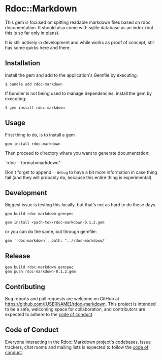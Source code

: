 # Rdoc::Markdown
This gem is focused on spitting readable markdown files based on rdoc documentation. It should also come with sqlite database as an index (but this is so far only in plans). 

It is still actively in development and while works as proof of concept, still has some quirks here and there.

## Installation

Install the gem and add to the application's Gemfile by executing:

    $ bundle add rdoc-markdown

If bundler is not being used to manage dependencies, install the gem by executing:

    $ gem install rdoc-markdown

## Usage
First thing to do, is to install a gem

`gem install rdoc-markdown`

Then proceed to directory where you want to generate documentation:

`rdoc --format=markdown"

Don't forget to append `--debug` to have a bit more information in case thing fail (and they will probably do, because this entire thing is experimental).

## Development
Biggest issue is testing this locally, but that's not as hard to do these days.

```
gem build rdoc-markdown.gemspec
```

```
gem install <path-to>/rdoc-markdown-0.1.2.gem
```

or you can do the same, but through gemfile:

```
gem 'rdoc-markdown`, path: "../rdoc-markdown/`
```

## Release
```
gem build rdoc-markdown.gemspec
gem push rdoc-markdown-0.1.2.gem
```
## Contributing

Bug reports and pull requests are welcome on GitHub at https://github.com/[USERNAME]/rdoc-markdown. This project is intended to be a safe, welcoming space for collaboration, and contributors are expected to adhere to the [code of conduct](https://github.com/[USERNAME]/rdoc-markdown/blob/master/CODE_OF_CONDUCT.md).

## Code of Conduct

Everyone interacting in the Rdoc::Markdown project's codebases, issue trackers, chat rooms and mailing lists is expected to follow the [code of conduct](https://github.com/[USERNAME]/rdoc-markdown/blob/master/CODE_OF_CONDUCT.md).
